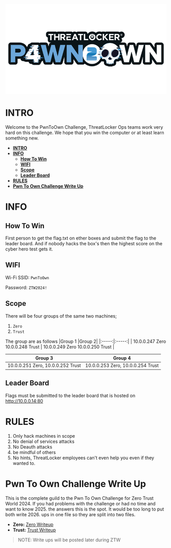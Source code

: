 ![ZTW Logo](../Assets/Hacking_Labs_graphics_pwn_logo_1.png)
# **INTRO**

Welcome to the PwnToOwn Challenge, ThreatLocker Ops teams work very hard on
this challenge. We hope that you win the computer or at least learn 
something new.

- [**INTRO**](#intro)
- [**INFO**](#info)
  - [**How To Win**](#how-to-win)
  - [**WIFI**](#wifi)
  - [**Scope**](#scope)
  - [**Leader Board**](#leader-board)
- [**RULES**](#rules)
- [**Pwn To Own Challenge Write Up**](#pwn-to-own-challenge-write-up)


# **INFO**

## **How To Win**

First person to get the flag.txt on ether boxes and submit the flag to the leader board. And if nobody hacks the box's then the highest score on the cyber hero test gets it.  

## **WIFI** 

Wi-Fi SSID: `PwnToOwn`

Password: `ZTW2024!` 

## **Scope** 

There will be four groups of the same two machines;
1. `Zero` 
2. `Trust`
   
The group are as follows
|Group 1 |Group 2|
|:-----:|:-----:|
| 10.0.0.247 Zero 10.0.0.248 Trust | 10.0.0.249 Zero 10.0.0.250 Trust |

|Group 3 |Group 4|
|:----:|:---:|
|10.0.0.251 Zero, 10.0.0.252 Trust|10.0.0.253 Zero, 10.0.0.254 Trust|

## **Leader Board**

Flags must be submitted to the leader board that is hosted on http://10.0.0.14:80

# **RULES**

1. Only hack machines in scope
2. No denial of services attacks
3. No Deauth attacks 
4. be mindful of others
5. No hints, ThreatLocker employees can't even help you even if they wanted to.



# **Pwn To Own Challenge Write Up**
This is the complete guild to the Pwn To Own Challenge for Zero Trust World
2024. If you had problems with the challenge or had no time and want to know
2025. the answers this is the spot.  It would be too long to put both write
2026. ups in one file so they are split into two files.

-  **Zero:**  [Zero Writeup](https://www.youtube.com/watch?v=dQw4w9WgXcQ)
-  **Trust:**  [Trust Writeup](https://www.youtube.com/watch?v=dQw4w9WgXcQ)

> NOTE: Write ups will be posted later during ZTW

